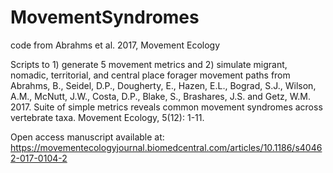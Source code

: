 # MovementSyndromes
code from Abrahms et al. 2017, Movement Ecology

Scripts to 1) generate 5 movement metrics and 2) simulate migrant, nomadic, territorial, and central place forager movement paths from Abrahms, B., Seidel, D.P., Dougherty, E., Hazen, E.L., Bograd, S.J., Wilson, A.M., McNutt, J.W., Costa, D.P., Blake, S., Brashares, J.S. and Getz, W.M. 2017. Suite of simple metrics reveals common movement syndromes across vertebrate taxa. Movement Ecology, 5(12): 1-11.

Open access manuscript available at: https://movementecologyjournal.biomedcentral.com/articles/10.1186/s40462-017-0104-2

